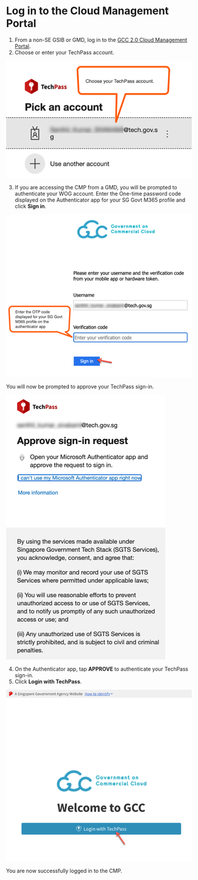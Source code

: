 # Log in to the Cloud Management Portal

1. From a non-SE GSIB or GMD, log in to the [GCC 2.0 Cloud Management Portal](https://cmp.gcc.gov.sg).
2. Choose or enter your TechPass account.

<kbd>![log-in-to-cmp](images/choose-techpass-account-test.png)</kbd>

3. If you are accessing the CMP from a GMD, you will be prompted to authenticate your WOG account. Enter the One-time password code displayed on the Authenticator app for your SG Govt M365 profile and click **Sign in**.

<kbd>![log-in-to-cmp](images/otp-wog-account-2.png)</kbd>

You will now be prompted to approve your TechPass sign-in.

<kbd>![log-in-to-cmp](images/approve-wog-sign-in.png)</kbd>

4. On the Authenticator app, tap **APPROVE** to authenticate your TechPass sign-in.
5. Click **Login with TechPass**.

<kbd>![log-in-to-cmp](images/gcc-2.0-cmp-log-in.png)</kbd>

You are now successfully logged in to the CMP.
